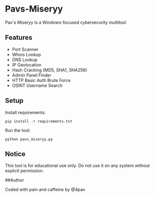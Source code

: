# Pavs-Miseryy

Pav's Miseryy is a Windows-focused cybersecurity multitool 

## Features

- Port Scanner
- Whois Lookup
- DNS Lookup
- IP Geolocation
- Hash Cracking (MD5, SHA1, SHA256)
- Admin Panel Finder
- HTTP Basic Auth Brute Force
- OSINT Username Search

## Setup

Install requirements:

    pip install -r requirements.txt

Run the tool:

    python pavs_miseryy.py

## Notice

This tool is for educational use only. Do not use it on any system without explicit permission.

##Author

Coded with pain and caffeine by @4pav
